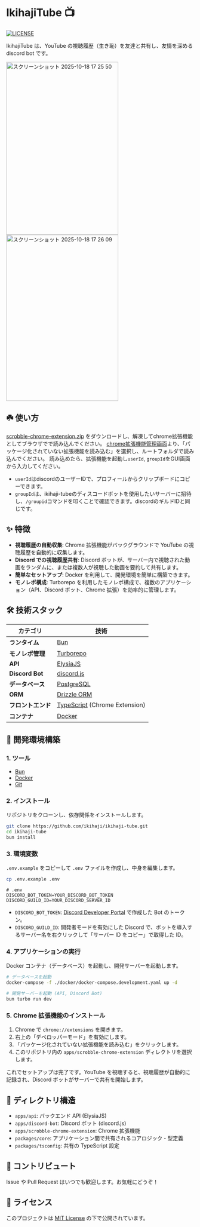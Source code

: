 # IkihajiTube 📺

[![LICENSE](https://img.shields.io/badge/license-MIT-blue.svg)](./LICENSE.md)

IkihajiTube は、YouTube の視聴履歴（生き恥）を友達と共有し、友情を深める discord bot です。



<img width="300" height="463" alt="スクリーンショット 2025-10-18 17 25 50" src="https://github.com/user-attachments/assets/e246b2c0-ea3b-4a34-a8e1-1f2d75645905" />
<img width="300" height="445" alt="スクリーンショット 2025-10-18 17 26 09" src="https://github.com/user-attachments/assets/aa74389b-2470-4d30-8f48-fcae4d19aaa0" />

## ☘️ 使い方
[scrobble-chrome-extension.zip](https://github.com/bmi921/ikihaji-tube/releases/tag/v0.1.0)
をダウンロードし、解凍してchrome拡張機能としてブラウザでで読み込んでください。
[chrome拡張機能管理画面](chrome://extensions)より、「パッケージ化されていない拡張機能を読み込む」を選択し、ルートフォルダで読み込んでください。
読み込めたら、拡張機能を起動し`userId`, `groupId`をGUI画面から入力してください。

- `userId`はdiscordのユーザーIDで、プロフィールからクリップボードにコピーできます。
- `groupId`は、ikihaji-tubeのディスコードボットを使用したいサーバーに招待し、`/groupid`コマンドを叩くことで確認できます。discordのギルドIDと同じです。

## ✨ 特徴

- **視聴履歴の自動収集**: Chrome 拡張機能がバックグラウンドで YouTube の視聴履歴を自動的に収集します。
- **Discord での視聴履歴共有**: Discord ボットが、サーバー内で視聴された動画をランダムに、または複数人が視聴した動画を要約して共有します。
- **簡単なセットアップ**: Docker を利用して、開発環境を簡単に構築できます。
- **モノレポ構成**: Turborepo を利用したモノレポ構成で、複数のアプリケーション（API、Discord ボット、Chrome 拡張）を効率的に管理します。

## 🛠️ 技術スタック

| カテゴリ           | 技術                                                             |
| ------------------ | ---------------------------------------------------------------- |
| **ランタイム**     | [Bun](https://bun.sh/)                                           |
| **モノレポ管理**   | [Turborepo](https://turbo.build/repo)                            |
| **API**            | [ElysiaJS](https://elysiajs.com/)                                |
| **Discord Bot**    | [discord.js](https://discord.js.org/)                            |
| **データベース**   | [PostgreSQL](https://www.postgresql.org/)                        |
| **ORM**            | [Drizzle ORM](https://orm.drizzle.team/)                         |
| **フロントエンド** | [TypeScript](https://www.typescriptlang.org/) (Chrome Extension) |
| **コンテナ**       | [Docker](https://www.docker.com/)                                |

## 🚀 開発環境構築

### 1. ツール

- [Bun](https://bun.sh/docs/installation)
- [Docker](https://docs.docker.com/get-docker/)
- [Git](https://git-scm.com/)

### 2. インストール

リポジトリをクローンし、依存関係をインストールします。

```bash
git clone https://github.com/ikihaji/ikihaji-tube.git
cd ikihaji-tube
bun install
```

### 3. 環境変数

`.env.example` をコピーして `.env` ファイルを作成し、中身を編集します。

```bash
cp .env.example .env
```

```env
# .env
DISCORD_BOT_TOKEN=YOUR_DISCORD_BOT_TOKEN
DISCORD_GUILD_ID=YOUR_DISCORD_SERVER_ID
```

- `DISCORD_BOT_TOKEN`: [Discord Developer Portal](https://discord.com/developers/applications) で作成した Bot のトークン。
- `DISCORD_GUILD_ID`: 開発者モードを有効にした Discord で、ボットを導入するサーバー名を右クリックして「サーバー ID をコピー」で取得した ID。

### 4. アプリケーションの実行

Docker コンテナ（データベース）を起動し、開発サーバーを起動します。

```bash
# データベースを起動
docker-compose -f ./docker/docker-compose.development.yaml up -d

# 開発サーバーを起動 (API, Discord Bot)
bun turbo run dev
```

### 5. Chrome 拡張機能のインストール

1.  Chrome で `chrome://extensions` を開きます。
2.  右上の「デベロッパーモード」を有効にします。
3.  「パッケージ化されていない拡張機能を読み込む」をクリックします。
4.  このリポジトリ内の `apps/scrobble-chrome-extension` ディレクトリを選択します。

これでセットアップは完了です。YouTube を視聴すると、視聴履歴が自動的に記録され、Discord ボットがサーバーで共有を開始します。

## 📁 ディレクトリ構造

- `apps/api`: バックエンド API (ElysiaJS)
- `apps/discord-bot`: Discord ボット (discord.js)
- `apps/scrobble-chrome-extension`: Chrome 拡張機能
- `packages/core`: アプリケーション間で共有されるコアロジック・型定義
- `packages/tsconfig`: 共有の TypeScript 設定

## 🤝 コントリビュート

Issue や Pull Request はいつでも歓迎します。お気軽にどうぞ！

## 📜 ライセンス

このプロジェクトは [MIT License](./LICENSE.md) の下で公開されています。
